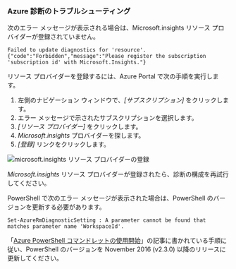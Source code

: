 ### <a name="troubleshoot-azure-diagnostics"></a>Azure 診断のトラブルシューティング

次のエラー メッセージが表示される場合は、Microsoft.insights リソース プロバイダーが登録されていません。

`Failed to update diagnostics for 'resource'. {"code":"Forbidden","message":"Please register the subscription 'subscription id' with Microsoft.Insights."}`

リソース プロバイダーを登録するには、Azure Portal で次の手順を実行します。

1.  左側のナビゲーション ウィンドウで、*[サブスクリプション]* をクリックします。
2.  エラー メッセージで示されたサブスクリプションを選択します。
3.  *[リソース プロバイダー]* をクリックします。
4.  *Microsoft.insights* プロバイダーを探します。
5.  *[登録]* リンクをクリックします。

![microsoft.insights リソース プロバイダーの登録](./media/log-analytics-troubleshoot-azure-diagnostics/log-analytics-register-microsoft-diagnostics-resource-provider.png)

*Microsoft.insights* リソース プロバイダーが登録されたら、診断の構成を再試行してください。


PowerShell で次のエラー メッセージが表示された場合は、PowerShell のバージョンを更新する必要があります。

`Set-AzureRmDiagnosticSetting : A parameter cannot be found that matches parameter name 'WorkspaceId'.`

「[Azure PowerShell コマンドレットの使用開始](https://docs.microsoft.com/powershell/azureps-cmdlets-docs/)」の記事に書かれている手順に従い、PowerShell のバージョンを November 2016 (v2.3.0) 以降のリリースに更新してください。

